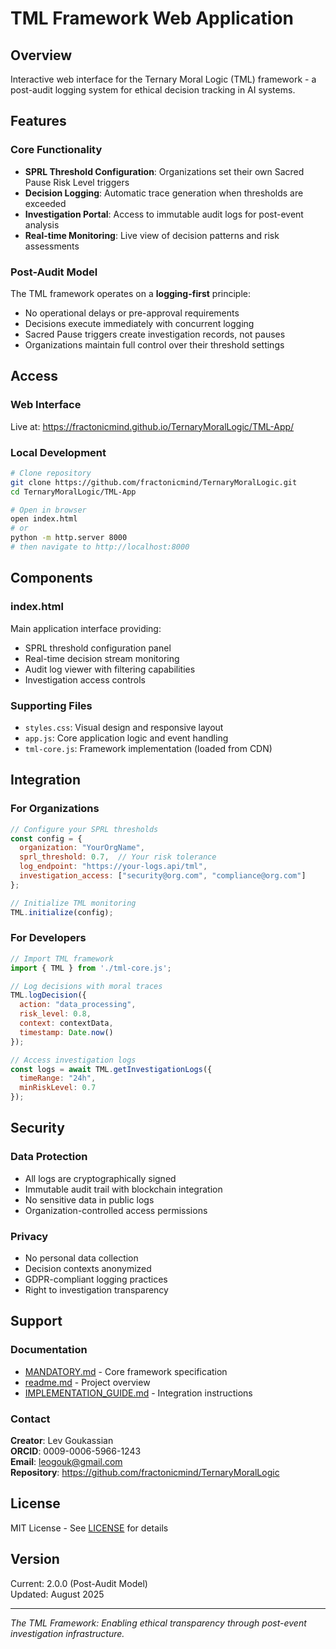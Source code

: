 # TML Framework Web Application

## Overview
Interactive web interface for the Ternary Moral Logic (TML) framework - a post-audit logging system for ethical decision tracking in AI systems.

## Features

### Core Functionality
- **SPRL Threshold Configuration**: Organizations set their own Sacred Pause Risk Level triggers
- **Decision Logging**: Automatic trace generation when thresholds are exceeded
- **Investigation Portal**: Access to immutable audit logs for post-event analysis
- **Real-time Monitoring**: Live view of decision patterns and risk assessments

### Post-Audit Model
The TML framework operates on a **logging-first** principle:
- No operational delays or pre-approval requirements
- Decisions execute immediately with concurrent logging
- Sacred Pause triggers create investigation records, not pauses
- Organizations maintain full control over their threshold settings

## Access

### Web Interface
Live at: https://fractonicmind.github.io/TernaryMoralLogic/TML-App/

### Local Development
```bash
# Clone repository
git clone https://github.com/fractonicmind/TernaryMoralLogic.git
cd TernaryMoralLogic/TML-App

# Open in browser
open index.html
# or
python -m http.server 8000
# then navigate to http://localhost:8000
```

## Components

### index.html
Main application interface providing:
- SPRL threshold configuration panel
- Real-time decision stream monitoring
- Audit log viewer with filtering capabilities
- Investigation access controls

### Supporting Files
- `styles.css`: Visual design and responsive layout
- `app.js`: Core application logic and event handling
- `tml-core.js`: Framework implementation (loaded from CDN)

## Integration

### For Organizations
```javascript
// Configure your SPRL thresholds
const config = {
  organization: "YourOrgName",
  sprl_threshold: 0.7,  // Your risk tolerance
  log_endpoint: "https://your-logs.api/tml",
  investigation_access: ["security@org.com", "compliance@org.com"]
};

// Initialize TML monitoring
TML.initialize(config);
```

### For Developers
```javascript
// Import TML framework
import { TML } from './tml-core.js';

// Log decisions with moral traces
TML.logDecision({
  action: "data_processing",
  risk_level: 0.8,
  context: contextData,
  timestamp: Date.now()
});

// Access investigation logs
const logs = await TML.getInvestigationLogs({
  timeRange: "24h",
  minRiskLevel: 0.7
});
```

## Security

### Data Protection
- All logs are cryptographically signed
- Immutable audit trail with blockchain integration
- No sensitive data in public logs
- Organization-controlled access permissions

### Privacy
- No personal data collection
- Decision contexts anonymized
- GDPR-compliant logging practices
- Right to investigation transparency

## Support

### Documentation
- [MANDATORY.md](../MANDATORY.md) - Core framework specification
- [readme.md](../README.md) - Project overview
- [IMPLEMENTATION_GUIDE.md](../IMPLEMENTATION_GUIDE.md) - Integration instructions

### Contact
**Creator**: Lev Goukassian   
**ORCID**: 0009-0006-5966-1243  
**Email**: leogouk@gmail.com  
**Repository**: https://github.com/fractonicmind/TernaryMoralLogic

## License
MIT License - See [LICENSE](../LICENSE) for details

## Version
Current: 2.0.0 (Post-Audit Model)  
Updated: August 2025

---

*The TML Framework: Enabling ethical transparency through post-event investigation infrastructure.*
